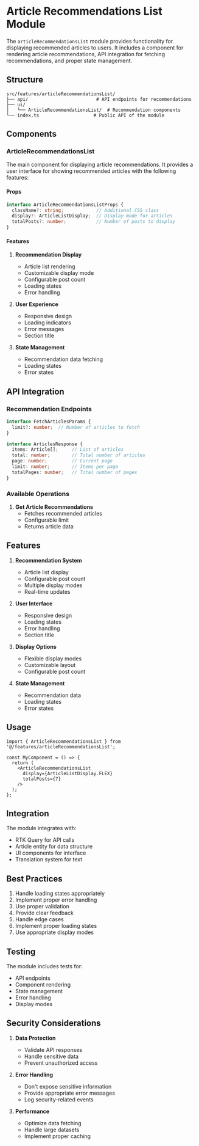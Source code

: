# Article Recommendations List Module

The `articleRecommendationsList` module provides functionality for displaying recommended articles to users. It includes a component for rendering article recommendations, API integration for fetching recommendations, and proper state management.

## Structure

```
src/features/articleRecommendationsList/
├── api/                         # API endpoints for recommendations
├── ui/
│   └── ArticleRecommendationsList/  # Recommendation components
└── index.ts                    # Public API of the module
```

## Components

### ArticleRecommendationsList

The main component for displaying article recommendations. It provides a user interface for showing recommended articles with the following features:

#### Props

```typescript
interface ArticleRecommendationsListProps {
  className?: string;            // Additional CSS class
  display?: ArticleListDisplay;  // Display mode for articles
  totalPosts?: number;           // Number of posts to display
}
```

#### Features

1. **Recommendation Display**
   - Article list rendering
   - Customizable display mode
   - Configurable post count
   - Loading states
   - Error handling

2. **User Experience**
   - Responsive design
   - Loading indicators
   - Error messages
   - Section title

3. **State Management**
   - Recommendation data fetching
   - Loading states
   - Error states

## API Integration

### Recommendation Endpoints

```typescript
interface FetchArticlesParams {
  limit?: number;  // Number of articles to fetch
}

interface ArticlesResponse {
  items: Article[];     // List of articles
  total: number;        // Total number of articles
  page: number;         // Current page
  limit: number;        // Items per page
  totalPages: number;   // Total number of pages
}
```

### Available Operations

1. **Get Article Recommendations**
   - Fetches recommended articles
   - Configurable limit
   - Returns article data

## Features

1. **Recommendation System**
   - Article list display
   - Configurable post count
   - Multiple display modes
   - Real-time updates

2. **User Interface**
   - Responsive design
   - Loading states
   - Error handling
   - Section title

3. **Display Options**
   - Flexible display modes
   - Customizable layout
   - Configurable post count

4. **State Management**
   - Recommendation data
   - Loading states
   - Error states

## Usage

```tsx
import { ArticleRecommendationsList } from '@/features/articleRecommendationsList';

const MyComponent = () => {
  return (
    <ArticleRecommendationsList 
      display={ArticleListDisplay.FLEX}
      totalPosts={7}
    />
  );
};
```

## Integration

The module integrates with:
- RTK Query for API calls
- Article entity for data structure
- UI components for interface
- Translation system for text

## Best Practices

1. Handle loading states appropriately
2. Implement proper error handling
3. Use proper validation
4. Provide clear feedback
5. Handle edge cases
6. Implement proper loading states
7. Use appropriate display modes

## Testing

The module includes tests for:
- API endpoints
- Component rendering
- State management
- Error handling
- Display modes

## Security Considerations

1. **Data Protection**
   - Validate API responses
   - Handle sensitive data
   - Prevent unauthorized access

2. **Error Handling**
   - Don't expose sensitive information
   - Provide appropriate error messages
   - Log security-related events

3. **Performance**
   - Optimize data fetching
   - Handle large datasets
   - Implement proper caching
